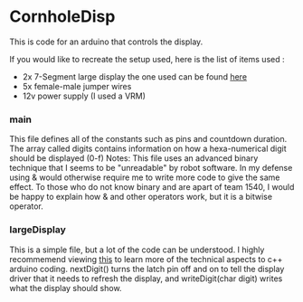 # CornholeDisp
This is code for an arduino that controls the display.

If you would like to recreate the setup used, here is the list of items used :
 - 2x 7-Segment large display the one used can be found [here](https://www.sparkfun.com/products/8530)
 - 5x female-male jumper wires
 - 12v power supply (I used a VRM)

### main
This file defines all of the constants such as pins and countdown duration.
The array called digits contains information on how a hexa-numerical digit should be displayed (0-f)
Notes: 
This file uses an advanced binary technique that I seems to be "unreadable" by robot software. In my defense using & would otherwise require me to write more code to give the same effect.
To those who do not know binary and are apart of team 1540, I would be happy to explain how & and other operators work, but it is a bitwise operator.

### largeDisplay
This is a simple file, but a lot of the code can be understood. I highly recommemend viewing [this](https://www.arduino.cc/reference/en/) to learn more of the technical aspects to c++ arduino coding.
nextDigit() turns the latch pin off and on to tell the display driver that it needs to refresh the display, and writeDigit(char digit) writes what the display should show.
